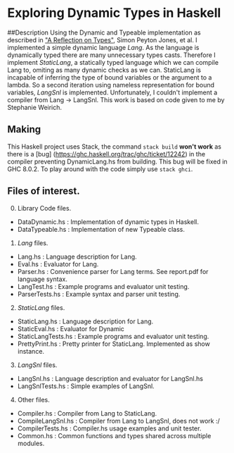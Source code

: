 # Exploring Dynamic Types in Haskell

##Description
Using the Dynamic and Typeable implementation as described in ["A Reflection on Types"](https://www.seas.upenn.edu/~sweirich/papers/wadlerfest2016.pdf), Simon Peyton Jones, et al. I implemented a simple dynamic language *Lang*. As the language is dynamically typed there are many unnecessary types casts. Therefore I implement *StaticLang*, a statically typed language which we can compile Lang to, omiting as many dynamic checks as we can. StaticLang is incapable of inferring the type of bound variables or the argument to a lambda. So a second iteration using nameless representation for bound variables, *LangSnl* is implemented. Unfortunately, I couldn't implement a compiler from Lang -> LangSnl. This work is based on code given to me by Stephanie Weirich.

## Making
This Haskell project uses Stack, the command `stack build` **won't work** as there is a [bug] (https://ghc.haskell.org/trac/ghc/ticket/12242) in the compiler preventing DynamicLang.hs from building. This bug will be fixed in GHC 8.0.2. To play around with the code simply use `stack ghci`.

## Files of interest.
0. Library Code files.
  * DataDynamic.hs : Implementation of dynamic types in Haskell.
  * DataTypeable.hs : Implementation of new Typeable class.
1. *Lang* files.
  * Lang.hs : Language description for Lang.
  * Eval.hs : Evaluator for Lang.
  * Parser.hs : Convenience parser for Lang terms. See report.pdf for language syntax.
  * LangTest.hs : Example programs and evaluator unit testing.
  * ParserTests.hs : Example syntax and parser unit testing.
2. *StaticLang* files.
  * StaticLang.hs : Language description for Lang.
  * StaticEval.hs : Evaluator for Dynamic
  * StaticLangTests.hs : Example programs and evaluator unit testing.
  * PrettyPrint.hs : Pretty printer for StaticLang. Implemented as show instance.
3. *LangSnl* files.
  * LangSnl.hs : Language description and evaluator for LangSnl.hs
  * LangSnlTests.hs : Simple examples of LangSnl.
4. Other files.
  * Compiler.hs : Compiler from Lang to StaticLang.
  * CompileLangSnl.hs : Compiler from Lang to LangSnl, does not work :/
  * CompilerTests.hs : Compiler.hs usage examples and unit tester.
  * Common.hs : Common functions and types shared across multiple modules.
